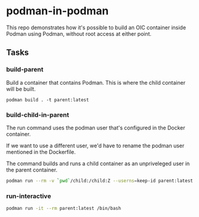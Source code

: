 # podman-in-podman

This repo demonstrates how it's possible to build an OIC container inside Podman using Podman, without root access at either point.

## Tasks

### build-parent

Build a container that contains Podman. This is where the child container will be built.

```
podman build . -t parent:latest
```

### build-child-in-parent

The run command uses the podman user that's configured in the Docker container.

If we want to use a different user, we'd have to rename the podman user mentioned in the Dockerfile.

The command builds and runs a child container as an unpriveleged user in the parent container.

```sh
podman run --rm -v `pwd`/child:/child:Z --userns=keep-id parent:latest '/bin/bash' '/child/build-run.sh'
```

### run-interactive

```sh
podman run -it --rm parent:latest /bin/bash
```
